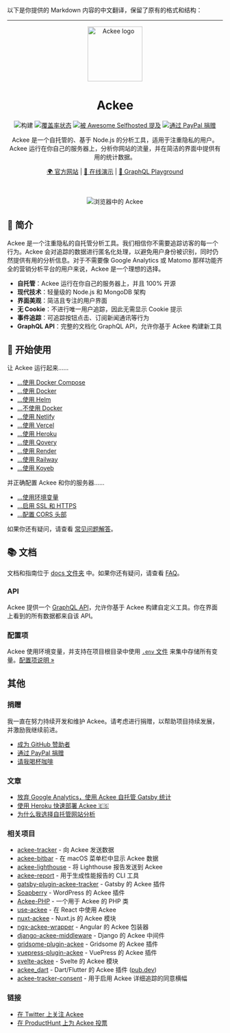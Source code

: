 以下是你提供的 Markdown 内容的中文翻译，保留了原有的格式和结构：

---

<div align="center">

<img src="https://edas-hz.oss-cn-hangzhou.aliyuncs.com/edas-apps/charts-store/ackee/image/icon.png" title="Ackee" alt="Ackee logo" width="128">

# Ackee

![构建](https://edas-hz.oss-cn-hangzhou.aliyuncs.com/edas-apps/charts-store/ackee/image/badge.svg) [![覆盖率状态](https://edas-hz.oss-cn-hangzhou.aliyuncs.com/edas-apps/charts-store/ackee/image/badge.svg)](https://coveralls.io/github/electerious/Ackee?branch=master) [![被 Awesome Selfhosted 提及](https://edas-hz.oss-cn-hangzhou.aliyuncs.com/edas-apps/charts-store/ackee/image/mentioned-badge.svg)](https://github.com/awesome-selfhosted/awesome-selfhosted) [![通过 PayPal 捐赠](https://edas-hz.oss-cn-hangzhou.aliyuncs.com/edas-apps/charts-store/ackee/image/paypal-捐赠-009cde.svg)](https://www.paypal.com/cgi-bin/webscr?cmd=_s-xclick&hosted_button_id=CYKBESW577YWE)

Ackee 是一个自托管的、基于 Node.js 的分析工具，适用于注重隐私的用户。Ackee 运行在你自己的服务器上，分析你网站的流量，并在简洁的界面中提供有用的统计数据。

[🌍 官方网站](https://ackee.electerious.com) | [🔮 在线演示](https://demo.ackee.electerious.com) | [🧸 GraphQL Playground](https://demo.ackee.electerious.com/api)

<br/>

![浏览器中的 Ackee](https://edas-hz.oss-cn-hangzhou.aliyuncs.com/edas-apps/charts-store/ackee/image/readme.png)

</div>

## 👋 简介

Ackee 是一个注重隐私的自托管分析工具。我们相信你不需要追踪访客的每一个行为。Ackee 会对追踪的数据进行匿名化处理，以避免用户身份被识别，同时仍然提供有用的分析信息。对于不需要像 Google Analytics 或 Matomo 那样功能齐全的营销分析平台的用户来说，Ackee 是一个理想的选择。

- **自托管**：Ackee 运行在你自己的服务器上，并且 100% 开源
- **现代技术**：轻量级的 Node.js 和 MongoDB 架构
- **界面美观**：简洁且专注的用户界面
- **无 Cookie**：不进行唯一用户追踪，因此无需显示 Cookie 提示
- **事件追踪**：可追踪按钮点击、订阅新闻通讯等行为
- **GraphQL API**：完整的文档化 GraphQL API，允许你基于 Ackee 构建新工具

## 🚀 开始使用

让 Ackee 运行起来……

- […使用 Docker Compose](docs/Get%20started.md#with-docker-compose)
- […使用 Docker](docs/Get%20started.md#with-docker)
- […使用 Helm](docs/Get%20started.md#with-helm)
- […不使用 Docker](docs/Get%20started.md#without-docker)
- […使用 Netlify](docs/Get%20started.md#with-netlify)
- […使用 Vercel](docs/Get%20started.md#with-vercel)
- […使用 Heroku](docs/Get%20started.md#with-heroku)
- […使用 Qovery](docs/Get%20started.md#with-qovery)
- […使用 Render](docs/Get%20started.md#with-render)
- […使用 Railway](docs/Get%20started.md#with-railway)
- […使用 Koyeb](docs/Get%20started.md#with-koyeb)

并正确配置 Ackee 和你的服务器……

- […使用环境变量](docs/Options.md)
- […启用 SSL 和 HTTPS](docs/SSL%20and%20HTTPS.md)
- […配置 CORS 头部](docs/CORS%20headers.md)

如果你还有疑问，请查看 [常见问题解答](docs/FAQ.md)。

## 📚 文档

文档和指南位于 [docs 文件夹](docs/) 中。如果你还有疑问，请查看 [FAQ](docs/FAQ.md)。

### API

Ackee 提供一个 [GraphQL API](docs/API.md)，允许你基于 Ackee 构建自定义工具。你在界面上看到的所有数据都来自该 API。

### 配置项

Ackee 使用环境变量，并支持在项目根目录中使用 [`.env` 文件](https://www.npmjs.com/package/dotenv) 来集中存储所有变量。[配置项说明 &#187;](docs/Options.md)

## 其他

### 捐赠

我一直在努力持续开发和维护 Ackee。请考虑进行捐赠，以帮助项目持续发展，并激励我继续前进。

- [成为 GitHub 赞助者](https://github.com/sponsors/electerious)
- [通过 PayPal 捐赠](https://paypal.me/electerious)
- [请我喝杯咖啡](https://www.buymeacoffee.com/electerious)

### 文章

- [放弃 Google Analytics，使用 Ackee 自托管 Gatsby 统计](https://dev.to/aleccool213/quit-google-analytics-self-hosted-gatsby-statistics-with-ackee-4011)
- [使用 Heroku 快速部署 Ackee 🇪🇸](https://rubenr.dev/blog/ackee-analitica-web-sencilla/)
- [为什么我选择自托管网站分析](https://mbuffett.com/posts/why-i-self-host-my-analytics/)

### 相关项目

- [ackee-tracker](https://github.com/electerious/ackee-tracker) - 向 Ackee 发送数据
- [ackee-bitbar](https://github.com/electerious/ackee-bitbar) - 在 macOS 菜单栏中显示 Ackee 数据
- [ackee-lighthouse](https://github.com/electerious/ackee-lighthouse) - 将 Lighthouse 报告发送到 Ackee
- [ackee-report](https://github.com/BetaHuhn/ackee-report) - 用于生成性能报告的 CLI 工具
- [gatsby-plugin-ackee-tracker](https://github.com/Burnsy/gatsby-plugin-ackee-tracker) - Gatsby 的 Ackee 插件
- [Soapberry](https://wordpress.org/plugins/soapberry/) - WordPress 的 Ackee 插件
- [Ackee-PHP](https://github.com/BrookeDot/ackee-php) - 一个用于 Ackee 的 PHP 类
- [use-ackee](https://github.com/electerious/use-ackee) - 在 React 中使用 Ackee
- [nuxt-ackee](https://github.com/bdrtsky/nuxt-ackee) - Nuxt.js 的 Ackee 模块
- [ngx-ackee-wrapper](https://github.com/oakify/ngx-ackee-wrapper) - Angular 的 Ackee 包装器
- [django-ackee-middleware](https://github.com/suda/django-ackee-middleware) - Django 的 Ackee 中间件
- [gridsome-plugin-ackee](https://github.com/DenzoNL/gridsome-plugin-ackee) - Gridsome 的 Ackee 插件
- [vuepress-plugin-ackee](https://github.com/spekulatius/vuepress-plugin-ackee) - VuePress 的 Ackee 插件
- [svelte-ackee](https://github.com/gaia-green-tech/svelte-ackee) - Svelte 的 Ackee 模块
- [ackee_dart](https://github.com/marchellodev/ackee_dart) - Dart/Flutter 的 Ackee 插件 ([pub.dev](https://pub.dev/packages/ackee_dart))
- [ackee-tracker-consent](https://www.npmjs.com/package/ackee-tracker-consent) - 用于启用 Ackee 详细追踪的同意横幅

### 链接

- [在 Twitter 上关注 Ackee](https://twitter.com/getackee)
- [在 ProductHunt 上为 Ackee 投票](https://www.producthunt.com/posts/ackee)